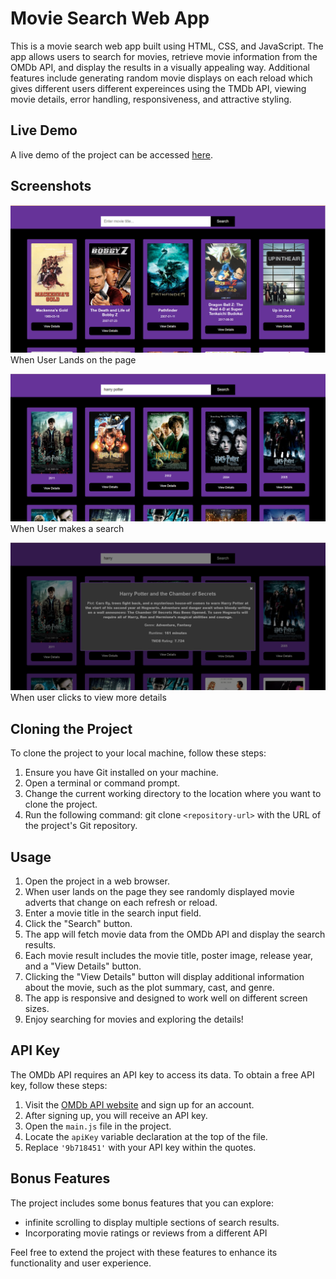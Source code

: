 # Movie Search Web App
This is a movie search web app built using HTML, CSS, and JavaScript. The app allows users to search for movies, retrieve movie information from the OMDb API, and display the results in a visually appealing way. Additional features include generating random movie displays on each reload which gives different users different expereinces using the TMDb API, viewing movie details, error handling, responsiveness, and attractive styling.

## Live Demo
A live demo of the project can be accessed [here](https://movie-ratings-app.vercel.app/).

## Screenshots

![Home Page](./Homepage.png)
When User Lands on the page

![User Search](./search.png)
When User makes a search

![User clicks on view details](./modal.png)
When user clicks to view more details



## Cloning the Project

To clone the project to your local machine, follow these steps:
1. Ensure you have Git installed on your machine.
2. Open a terminal or command prompt.
3. Change the current working directory to the location where you want to clone the project.
4. Run the following command:
git clone `<repository-url>` with the URL of the project's Git repository.

## Usage
1. Open the project in a web browser.
2. When user lands on the page they see randomly displayed movie adverts that change on each refresh or reload.
3. Enter a movie title in the search input field.
4. Click the "Search" button.
5. The app will fetch movie data from the OMDb API and display the search results.
6. Each movie result includes the movie title, poster image, release year, and a "View Details" button.
7. Clicking the "View Details" button will display additional information about the movie, such as the plot summary, cast, and genre.
8. The app is responsive and designed to work well on different screen sizes.
9. Enjoy searching for movies and exploring the details!

## API Key
The OMDb API requires an API key to access its data. To obtain a free API key, follow these steps:
1. Visit the [OMDb API website](http://www.omdbapi.com/) and sign up for an account.
2. After signing up, you will receive an API key.
3. Open the `main.js` file in the project.
4. Locate the `apiKey` variable declaration at the top of the file.
5. Replace `'9b718451'` with your API key within the quotes.

## Bonus Features
The project includes some bonus features that you can explore:

- infinite scrolling to display multiple sections of search results.
- Incorporating movie ratings or reviews from a different API

Feel free to extend the project with these features to enhance its functionality and user experience.
